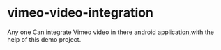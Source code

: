 # vimeo-video-integration
Any one Can integrate Vimeo video in there android application,with the help of this demo project.

